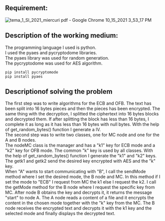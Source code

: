 ## Requirement: ##
![tema_1_SI_2021_miercuri pdf - Google Chrome 10_15_2021 3_53_17 PM](https://user-images.githubusercontent.com/79144278/137490103-66dbf1fd-158e-431f-a19a-9a802ab661a4.png)
## Description of the working medium: ##
The programming language I used is python. <br />
I used the pyaes and pycryptodome libraries. <br />
The pyaes library was used for random generation. <br /> 
The pycryptodome was used for AES algorithm.
```
pip install pycryptomode
pip install pyaes
```
## Descriptionof solving the problem ##
The first step was to write algorithms for the ECB and OFB. The text has been split into 16 bytes pieces and then the pieces has been encrypted. The same thing with the decryption, I splitted the ciphertext into 16 bytes blocks and decrypted them. If after splitting the block has less than 16 bytes, I complete it as long as it has less than 16 bytes with null bytes. With the help of get_random_bytes() function I generate a IV. <br />
The second step was to write two classes, one for MC node and one for the A and B nodes. <br />
The nodeMC class is the manager and has a "k1" key for ECB mode and a "k2" key for OFB mode. The common "k" key is used by all classes. With the help of get_random_bytes() function I generate the "k1" and "k2" keys. The getk1 and getk2 send the desired key encrypted with AES and the "k" key. <br />
When "A" wants to start communicating with "B", I call the sendMode method where I set the desired mode, the B node and MC. In this method if I set the mode to "ECB" I request from MC the k1 else I request the k2. I call the getMode method for the B node where I request the specific key from MC. After node B obtains the key and decrypts it, it returns the message "start" to node A. The A node reads a content of a file and it encrypts the content in the chosen mode together with the "k" key from the MC. The B node receives the encrypted text and decrypts it with the k1 key and the selected mode and finally displays the decrypted text.
